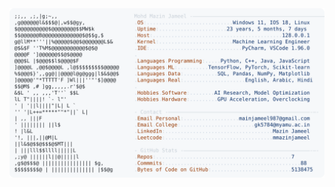 <picture>
  <source srcset="https://raw.githubusercontent.com/mmazinjameel/mmazinjameel/main/dark_mode.svg?v=1744418876" media="(prefers-color-scheme: dark)">
  <img src="https://raw.githubusercontent.com/mmazinjameel/mmazinjameel/main/light_mode.svg?v=1744418876">
</picture>
